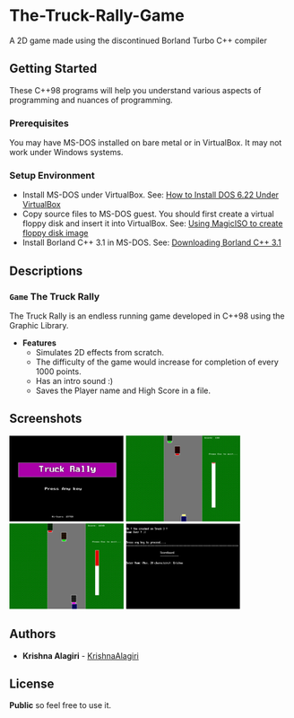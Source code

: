 # The-Truck-Rally-Game
A 2D game made using the discontinued Borland Turbo C++ compiler
## Getting Started
These C++98 programs will help you understand various aspects of programming and nuances of programming.

### Prerequisites
You may have MS-DOS installed on bare metal or in VirtualBox. It may not work under Windows systems.

### Setup Environment
* Install MS-DOS under VirtualBox.
See: [How to Install DOS 6.22 Under VirtualBox](http://www.instructables.com/id/How-To-Install-DOS-622-Under-VirtualBox/?ALLSTEPS)
* Copy source files to MS-DOS guest. You should first create a virtual floppy disk and insert it into VirtualBox.
See: [Using MagicISO to create floppy disk image](http://www.magiciso.com/tutorials/miso-createfloppyimage.htm)
* Install Borland C++ 3.1 in MS-DOS.
See: [Downloading Borland C++ 3.1](https://winworldpc.com/download/49068656-18DA-11E4-99E5-7054D21A8599)

## Descriptions
### `Game` The Truck Rally
The Truck Rally is an endless running game developed in C++98 using the Graphic Library.
- **Features**
  - Simulates 2D effects from scratch.
  - The difficulty of the game would increase for completion of every 1000 points.
  - Has an intro sound :)  
  - Saves the Player name and High Score in a file.

## Screenshots
<img src="/docs/images/1.jpg" width="204"/> <img src="/docs/images/2.jpg" width="204"/>
<img src="/docs/images/3.jpg" width="204"/> <img src="/docs/images/4.jpg" width="204"/>


## Authors
* **Krishna Alagiri** - [KrishnaAlagiri](https://github.com/KrishnaAlagiri)


## License
**Public** so feel free to use it.

